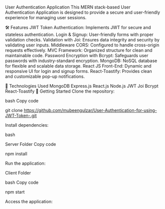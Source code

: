User Authentication Application
This MERN stack-based User Authentication Application is designed to provide a secure and user-friendly experience for managing user sessions.

🛠️ Features
JWT Token Authentication: Implements JWT for secure and stateless authentication.
Login & Signup: User-friendly forms with proper validation checks.
Validation with Joi: Ensures data integrity and security by validating user inputs.
Middleware CORS: Configured to handle cross-origin requests effectively.
MVC Framework: Organized structure for clean and maintainable code.
Password Encryption with Bcrypt: Safeguards user passwords with industry-standard encryption.
MongoDB: NoSQL database for flexible and scalable data storage.
React JS Front-End: Dynamic and responsive UI for login and signup forms.
React-Toastify: Provides clean and customizable pop-up notifications.

📂 Technologies Used
MongoDB
Express.js
React.js
Node.js
JWT
Joi
Bcrypt
React-Toastify
🚀 Getting Started
Clone the repository:

bash
Copy code

git clone https://github.com/mubeengulzar/User-Authentication-for-using-JWT-Token-.git

Install dependencies:

bash

Server Folder
Copy code

npm install

Run the application:

Client Folder

bash
Copy code

npm start

Access the application:


